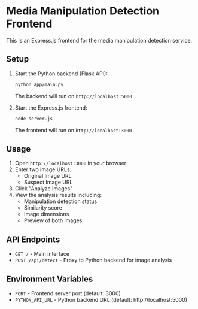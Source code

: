 # Media Manipulation Detection Frontend

This is an Express.js frontend for the media manipulation detection service.

## Setup

1. Start the Python backend (Flask API):
   ```bash
   python app/main.py
   ```
   The backend will run on `http://localhost:5000`

2. Start the Express.js frontend:
   ```bash
   node server.js
   ```
   The frontend will run on `http://localhost:3000`

## Usage

1. Open `http://localhost:3000` in your browser
2. Enter two image URLs:
   - Original Image URL
   - Suspect Image URL
3. Click "Analyze Images"
4. View the analysis results including:
   - Manipulation detection status
   - Similarity score
   - Image dimensions
   - Preview of both images

## API Endpoints

- `GET /` - Main interface
- `POST /api/detect` - Proxy to Python backend for image analysis

## Environment Variables

- `PORT` - Frontend server port (default: 3000)
- `PYTHON_API_URL` - Python backend URL (default: http://localhost:5000)